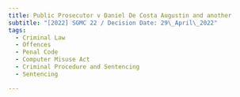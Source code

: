 ```yaml
---
title: Public Prosecutor v Daniel De Costa Augustin and another
subtitle: "[2022] SGMC 22 / Decision Date: 29\_April\_2022"
tags:
  - Criminal Law
  - Offences
  - Penal Code
  - Computer Misuse Act
  - Criminal Procedure and Sentencing
  - Sentencing

---
```

